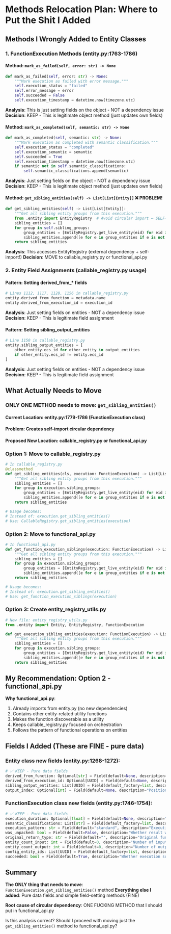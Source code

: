 # Methods Relocation Plan: Where to Put the Shit I Added

## Methods I Wrongly Added to Entity Classes

### 1. FunctionExecution Methods (entity.py:1763-1786)

#### Method: `mark_as_failed(self, error: str) -> None`
```python
def mark_as_failed(self, error: str) -> None:
    """Mark execution as failed with error message."""
    self.execution_status = "failed"
    self.error_message = error
    self.succeeded = False
    self.execution_timestamp = datetime.now(timezone.utc)
```
**Analysis**: This is just setting fields on the object - NOT a dependency issue
**Decision**: KEEP - This is legitimate object method (just updates own fields)

#### Method: `mark_as_completed(self, semantic: str) -> None`
```python
def mark_as_completed(self, semantic: str) -> None:
    """Mark execution as completed with semantic classification."""
    self.execution_status = "completed"
    self.execution_semantic = semantic
    self.succeeded = True
    self.execution_timestamp = datetime.now(timezone.utc)
    if semantic not in self.semantic_classifications:
        self.semantic_classifications.append(semantic)
```
**Analysis**: Just setting fields on the object - NOT a dependency issue
**Decision**: KEEP - This is legitimate object method (just updates own fields)

#### Method: `get_sibling_entities(self) -> List[List[Entity]]` ❌ PROBLEM!
```python
def get_sibling_entities(self) -> List[List[Entity]]:
    """Get all sibling entity groups from this execution."""
    from .entity import EntityRegistry  # Avoid circular import ← SELF-IMPORT!
    sibling_entities = []
    for group in self.sibling_groups:
        group_entities = [EntityRegistry.get_live_entity(eid) for eid in group]
        sibling_entities.append([e for e in group_entities if e is not None])
    return sibling_entities
```
**Analysis**: This accesses EntityRegistry (external dependency + self-import!)
**Decision**: MOVE to callable_registry.py or functional_api.py

### 2. Entity Field Assignments (callable_registry.py usage)

#### Pattern: Setting derived_from_* fields
```python
# Lines 1112, 1117, 1128, 1156 in callable_registry.py
entity.derived_from_function = metadata.name
entity.derived_from_execution_id = execution_id
```
**Analysis**: Just setting fields on entities - NOT a dependency issue
**Decision**: KEEP - This is legitimate field assignment

#### Pattern: Setting sibling_output_entities
```python
# Line 1150 in callable_registry.py  
entity.sibling_output_entities = [
    other_entity.ecs_id for other_entity in output_entities 
    if other_entity.ecs_id != entity.ecs_id
]
```
**Analysis**: Just setting fields on entities - NOT a dependency issue
**Decision**: KEEP - This is legitimate field assignment

## What Actually Needs to Move

### ONLY ONE METHOD needs to move: `get_sibling_entities()`

#### Current Location: entity.py:1779-1786 (FunctionExecution class)
#### Problem: Creates self-import circular dependency
#### Proposed New Location: callable_registry.py or functional_api.py

### Option 1: Move to callable_registry.py
```python
# In callable_registry.py
@classmethod
def get_sibling_entities(cls, execution: FunctionExecution) -> List[List[Entity]]:
    """Get all sibling entity groups from this execution."""
    sibling_entities = []
    for group in execution.sibling_groups:
        group_entities = [EntityRegistry.get_live_entity(eid) for eid in group]
        sibling_entities.append([e for e in group_entities if e is not None])
    return sibling_entities

# Usage becomes:
# Instead of: execution.get_sibling_entities()
# Use: CallableRegistry.get_sibling_entities(execution)
```

### Option 2: Move to functional_api.py
```python
# In functional_api.py
def get_function_execution_siblings(execution: FunctionExecution) -> List[List[Entity]]:
    """Get all sibling entity groups from this execution."""
    sibling_entities = []
    for group in execution.sibling_groups:
        group_entities = [EntityRegistry.get_live_entity(eid) for eid in group]
        sibling_entities.append([e for e in group_entities if e is not None])
    return sibling_entities

# Usage becomes:
# Instead of: execution.get_sibling_entities()
# Use: get_function_execution_siblings(execution)
```

### Option 3: Create entity_registry_utils.py
```python
# New file: entity_registry_utils.py
from .entity import Entity, EntityRegistry, FunctionExecution

def get_execution_sibling_entities(execution: FunctionExecution) -> List[List[Entity]]:
    """Get all sibling entity groups from this execution."""
    sibling_entities = []
    for group in execution.sibling_groups:
        group_entities = [EntityRegistry.get_live_entity(eid) for eid in group]
        sibling_entities.append([e for e in group_entities if e is not None])
    return sibling_entities
```

## My Recommendation: Option 2 - functional_api.py

**Why functional_api.py**:
1. Already imports from entity.py (no new dependencies)
2. Contains other entity-related utility functions
3. Makes the function discoverable as a utility
4. Keeps callable_registry.py focused on orchestration
5. Follows the pattern of functional operations on entities

## Fields I Added (These are FINE - pure data)

### Entity class new fields (entity.py:1268-1272):
```python
# ✅ KEEP - Pure data fields
derived_from_function: Optional[str] = Field(default=None, description="Function that created or modified this entity")
derived_from_execution_id: Optional[UUID] = Field(default=None, description="Execution ID that created or modified this entity")  
sibling_output_entities: List[UUID] = Field(default_factory=list, description="Other entities created by the same function execution")
output_index: Optional[int] = Field(default=None, description="Position in tuple output if part of multi-entity return")
```

### FunctionExecution class new fields (entity.py:1746-1754):
```python
# ✅ KEEP - Pure data fields
execution_duration: Optional[float] = Field(default=None, description="Function execution time in seconds")
semantic_classifications: List[str] = Field(default_factory=list, description="Semantic results per output entity")
execution_pattern: str = Field(default="standard", description="Execution strategy used")
was_unpacked: bool = Field(default=False, description="Whether result was unpacked into multiple entities")
original_return_type: str = Field(default="", description="Original function return type")
entity_count_input: int = Field(default=0, description="Number of input entities")
entity_count_output: int = Field(default=0, description="Number of output entities")
config_entity_ids: List[UUID] = Field(default_factory=list, description="ConfigEntity parameters used")
succeeded: bool = Field(default=True, description="Whether execution succeeded")
```

## Summary

**The ONLY thing that needs to move**: `FunctionExecution.get_sibling_entities()` method
**Everything else I added**: Pure data fields and simple field-setting methods (FINE)

**Root cause of circular dependency**: ONE FUCKING METHOD that I should put in functional_api.py

Is this analysis correct? Should I proceed with moving just the `get_sibling_entities()` method to functional_api.py?